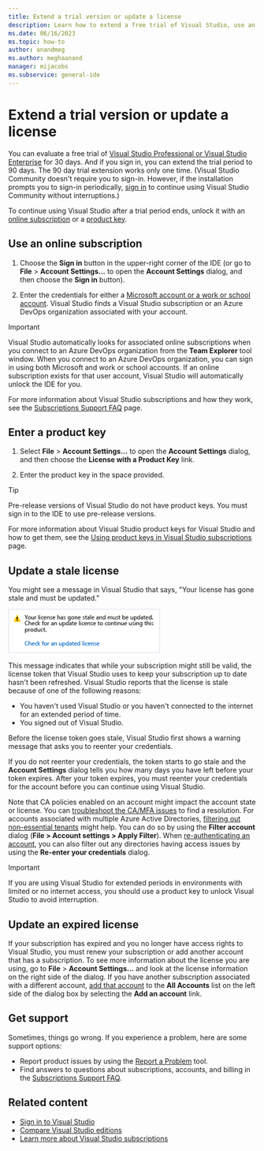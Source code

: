 ```yaml
---
title: Extend a trial version or update a license
description: Learn how to extend a free trial of Visual Studio, use an online subscription or product key to unlock Visual Studio, and update a stale or expired license.
ms.date: 06/16/2023
ms.topic: how-to
author: anandmeg
ms.author: meghaanand
manager: mijacobs
ms.subservice: general-ide
---
```

# Extend a trial version or update a license

You can evaluate a free trial of [Visual Studio Professional or Visual Studio Enterprise](https://visualstudio.microsoft.com/vs/compare/) for 30 days. And if you sign in, you can extend the trial period to 90 days. The 90 day trial extension works only one time. (Visual Studio Community doesn't require you to sign-in. However, if the installation prompts you to sign-in periodically, [sign in](signing-in-to-visual-studio.md) to continue using Visual Studio Community without interruptions.)

To continue using Visual Studio after a trial period ends, unlock it with an [online subscription](#use-an-online-subscription) or a [product key](#enter-a-product-key).

## Use an online subscription

1. Choose the **Sign in** button in the upper-right corner of the IDE (or go to **File** > **Account Settings...** to open the **Account Settings** dialog, and then choose the **Sign in** button).

1. Enter the credentials for either a [Microsoft account or a work or school account](signing-in-to-visual-studio.md). Visual Studio finds a Visual Studio subscription or an Azure DevOps organization associated with your account.

> [!IMPORTANT]
> Visual Studio automatically looks for associated online subscriptions when you connect to an Azure DevOps organization from the **Team Explorer** tool window. When you connect to an Azure DevOps organization, you can sign in using both Microsoft and work or school accounts. If an online subscription exists for that user account, Visual Studio will automatically unlock the IDE for you.

For more information about Visual Studio subscriptions and how they work, see the [Subscriptions Support FAQ](https://visualstudio.microsoft.com/subscriptions/support/) page.

## Enter a product key

1. Select **File** > **Account Settings...** to open the **Account Settings** dialog, and then choose the **License with a Product Key** link.

1. Enter the product key in the space provided.

> [!TIP]
> Pre-release versions of Visual Studio do not have product keys. You must sign in to the IDE to use pre-release versions.

For more information about Visual Studio product keys for Visual Studio and how to get them, see the [Using product keys in Visual Studio subscriptions](/visualstudio/subscriptions/product-keys) page.

## Update a stale license

You might see a message in Visual Studio that says, "Your license has gone stale and must be updated."

![Visual Studio stale license message](../ide/media/vs2017_stale-license.png)

This message indicates that while your subscription might still be valid, the license token that Visual Studio uses to keep your subscription up to date hasn't been refreshed. Visual Studio reports that the license is stale because of one of the following reasons:

* You haven't used Visual Studio or you haven't connected to the internet for an extended period of time.
* You signed out of Visual Studio.

Before the license token goes stale, Visual Studio first shows a warning message that asks you to reenter your credentials.

If you do not reenter your credentials, the token starts to go stale and the **Account Settings** dialog tells you how many days you have left before your token expires. After your token expires, you must reenter your credentials for the account before you can continue using Visual Studio.

Note that CA policies enabled on an account might impact the account state or license. You can [troubleshoot the CA/MFA issues](work-with-multi-factor-authentication.md#troubleshoot-sign-in-issues) to find a resolution. For accounts associated with multiple Azure Active Directories, [filtering out non-essential tenants](work-with-multi-factor-authentication.md#how-to-filter-out-individual-tenants) might help. You can do so by using the **Filter account** dialog (**File > Account settings > Apply Filter**). When [re-authenticating an account](work-with-multi-factor-authentication.md#reauthenticating-an-account), you can also filter out any directories having access issues by using the **Re-enter your credentials** dialog.

>[!Important]
>If you are using Visual Studio for extended periods in environments with limited or no internet access, you should use a product key to unlock Visual Studio to avoid interruption.

## Update an expired license

If your subscription has expired and you no longer have access rights to Visual Studio, you must renew your subscription or add another account that has a subscription. To see more information about the license you are using, go to **File** > **Account Settings...** and look at the license information on the right side of the dialog. If you have another subscription associated with a different account, [add that account](signing-in-to-visual-studio.md#add-and-switch-user-accounts-to-visual-studio) to the **All Accounts** list on the left side of the dialog box by selecting the **Add an account** link.

## Get support

Sometimes, things go wrong. If you experience a problem, here are some support options:

* Report product issues by using the [Report a Problem](how-to-report-a-problem-with-visual-studio.md) tool.
* Find answers to questions about subscriptions, accounts, and billing in the [Subscriptions Support FAQ](https://visualstudio.microsoft.com/subscriptions/support/).

## Related content

* [Sign in to Visual Studio](../ide/signing-in-to-visual-studio.md)
* [Compare Visual Studio editions](https://visualstudio.microsoft.com/vs/compare/)
* [Learn more about Visual Studio subscriptions](/visualstudio/subscriptions/)
